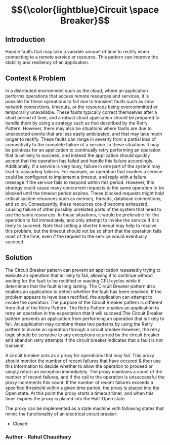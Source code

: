 # $${\color{lightblue}Circuit \space Breaker}$$
## Introduction
Handle faults that may take a variable amount of time to rectify when connecting to a remote service or resource. This pattern can improve the stability and resiliency of an application.
## Context & Problem
In a distributed environment such as the cloud, where an application performs operations that access remote resources and services, it is possible for these operations to fail due to transient faults such as slow network connections, timeouts, or the resources being overcommitted or temporarily unavailable. These faults typically correct themselves after a short period of time, and a robust cloud application should be prepared to handle them by using a strategy such as that described by the Retry Pattern.
However, there may also be situations where faults are due to unexpected events that are less easily anticipated, and that may take much longer to rectify. These faults can range in severity from a partial loss of connectivity to the complete failure of a service. In these situations it may be pointless for an application to continually retry performing an operation that is unlikely to succeed, and instead the application should
quickly accept that the operation has failed and handle this failure accordingly.
Additionally, if a service is very busy, failure in one part of the system may lead to cascading failures. For example, an operation that invokes a service could be configured to implement a timeout, and reply with a failure message if the service fails to respond within this period. However, this strategy could cause many concurrent requests to the same operation to be blocked until the timeout period expires. These blocked requests might hold critical system resources such as memory, threads, database connections, and so on. Consequently, these resources could become exhausted, causing failure of other possibly unrelated parts of the system that need to use the same resources. In these situations, it would be preferable for the operation to fail immediately, and only attempt to invoke the service if it is likely to succeed. Note that setting a shorter timeout may help to resolve this problem, but the timeout should not be so short that the operation fails most of the time, even if the request to the service would eventually succeed.
## Solution
The Circuit Breaker pattern can prevent an application repeatedly trying to execute an operation that is likely to fail, allowing it to continue without waiting for the fault to be rectified or wasting CPU cycles while it determines that the fault is long lasting. The Circuit Breaker pattern also enables an application to detect whether the fault has been resolved. If the problem appears to have been rectified, the application can attempt to invoke the operation.
    The purpose of the Circuit Breaker pattern is different from that of the Retry Pattern. The Retry Pattern enables an application to retry an operation in the expectation that it will succeed.The Circuit Breaker pattern prevents an application from performing an operation that is likely to fail. An application may combine these two patterns by using the Retry pattern to invoke an operation through a circuit breaker.However, the retry logic should be sensitive to any exceptions returned by the circuit breaker and abandon retry attempts if the circuit breaker indicates that a fault is not transient.

A circuit breaker acts as a proxy for operations that may fail. This proxy should monitor the number of recent failures that have occured & then use this information to decide whether to allow the operation to proceed or simply return an exception immediately.
The proxy maintains a count of the number of recent failures, and if the call to the operation is unsuccessful the proxy increments this count. If the number of recent failures exceeds a specified threshold within a given time period, the proxy is placed into the Open state. At this point the proxy starts a timeout timer, and when
this timer expires the proxy is placed into the Half-Open state.

The proxy can be implemented as a state machine with following states that mimic the functionality of an electrical circuit breaker:
- Closed:
### Author - Rahul Chaudhary